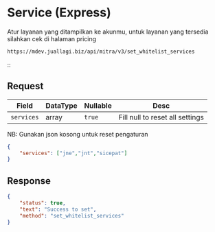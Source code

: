 # Service (Express)
Atur layanan yang ditampilkan ke akunmu, untuk layanan yang tersedia silahkan cek di halaman pricing


```bash [POST]
https://mdev.juallagi.biz/api/mitra/v3/set_whitelist_services
```
::

## Request
| Field          | DataType | Nullable   | Desc                            |
|----------------|----------|------------|---------------------------------|
| ```services``` | array    | ```true``` | Fill null to reset all settings |

NB: Gunakan json kosong untuk reset pengaturan
```json
{
	"services": ["jne","jnt","sicepat"]
}
```

## Response
```json
{
	"status": true,
	"text": "Success to set",
	"method": "set_whitelist_services"
}
```
